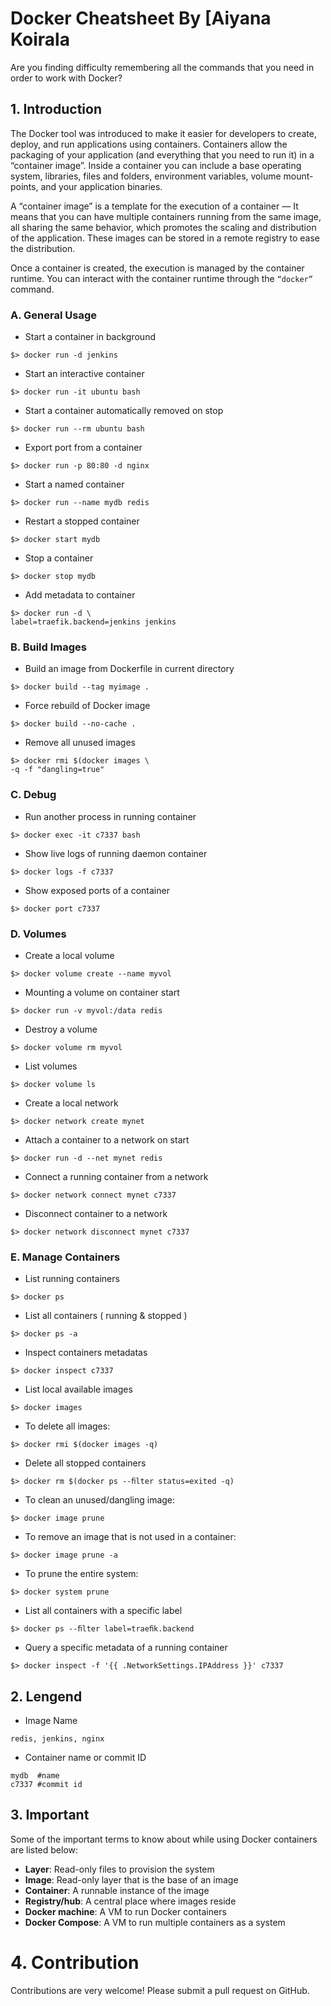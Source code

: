 # Docker Cheatsheet By [Aiyana Koirala

Are you finding difficulty remembering all the commands that you need in order to work with Docker?



## 1. Introduction

The Docker tool was introduced to make it easier for developers to create, deploy, and run applications using containers. Containers allow the packaging of your application (and everything that you need to run it) in a “container image”. Inside a container you can include a base operating system, libraries,
files and folders, environment variables, volume mount-points, and your application binaries.

A “container image” is a template for the execution of a container — It means that you can have multiple containers running from the same image, all sharing the same behavior, which promotes the scaling and distribution of the application. These images can be stored in a remote registry to ease the distribution.

Once a container is created, the execution is managed by the container runtime. You can interact with the container runtime through the `“docker”` command. 

### A. General Usage
* Start a container in background 
```
$> docker run -d jenkins
```
* Start an interactive container 
```
$> docker run -it ubuntu bash
```
* Start a container automatically removed on stop 
```
$> docker run --rm ubuntu bash
```
* Export port from a container
```
$> docker run -p 80:80 -d nginx 
```
* Start a named container
```
$> docker run --name mydb redis 
```
* Restart a stopped container
```
$> docker start mydb 
```
* Stop a container
```
$> docker stop mydb 
```
* Add metadata to container
```
$> docker run -d \
label=traefik.backend=jenkins jenkins
```

### B. Build Images

* Build an image from Dockerfile in current directory
```
$> docker build --tag myimage . 
```
* Force rebuild of Docker image
```
$> docker build --no-cache . 
```
* Remove all unused images 
```
$> docker rmi $(docker images \
-q -f "dangling=true"
```

### C. Debug

* Run another process in running container
```
$> docker exec -it c7337 bash 
```
* Show live logs of running daemon container 
```
$> docker logs -f c7337 
```
* Show exposed ports of a container
```
$> docker port c7337 
```

### D. Volumes

* Create a local volume
```
$> docker volume create --name myvol
```
* Mounting a volume on container start
```
$> docker run -v myvol:/data redis
```
* Destroy a volume
```
$> docker volume rm myvol
```
* List volumes
```
$> docker volume ls
```
* Create a local network
```
$> docker network create mynet
```
* Attach a container to a network on start
```
$> docker run -d --net mynet redis
```
* Connect a running container from a network
```
$> docker network connect mynet c7337
```
* Disconnect container to a network
```
$> docker network disconnect mynet c7337
```

### E. Manage Containers

* List running containers
```
$> docker ps 
```
* List all containers ( running & stopped )
```
$> docker ps -a 
```
* Inspect containers metadatas
```
$> docker inspect c7337
```
* List local available images
```
$> docker images
```
* To delete all images:
```
$> docker rmi $(docker images -q)
```
* Delete all stopped containers
```
$> docker rm $(docker ps --ﬁlter status=exited -q)
```
* To clean an unused/dangling image:
```
$> docker image prune
```
* To remove an image that is not used in a container:
```
$> docker image prune -a
```
* To prune the entire system:
```
$> docker system prune
```
* List all containers with a specific label
```
$> docker ps --ﬁlter label=traeﬁk.backend
```
* Query a specific metadata of a running container
```
$> docker inspect -f '{{ .NetworkSettings.IPAddress }}' c7337
```

## 2. Lengend
* Image Name
```
redis, jenkins, nginx
```
* Container name or commit ID
```
mydb  #name
c7337 #commit id
```

## 3. Important

Some of the important terms to know about while using Docker containers are listed below:

* **Layer**: Read-only files to provision the system
* **Image**: Read-only layer that is the base of an image
* **Container**: A runnable instance of the image
* **Registry/hub**: A central place where images reside
* **Docker machine**: A VM to run Docker containers
* **Docker Compose**: A VM to run multiple containers as a system

# 4. Contribution
Contributions are very welcome! Please submit a pull request on GitHub.
